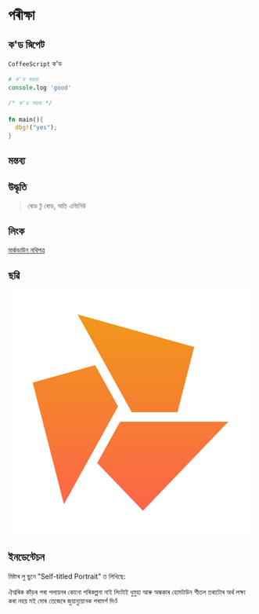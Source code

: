 [মাৰ্কডাউন গ্লোবেল মন্তব্য]:#

# পৰীক্ষা

## ক'ড স্নিপেট

`CoffeeScript` ক'ড

```coffee
# ক'ড মন্তব্য
console.log 'good'


```

```rust
/* ক'ড মন্তব্য */

fn main(){
  dbg!("yes");
}
```

## মন্তব্য

<!-- HTML 注释 --> 

<!-- 多行注释 --> 

## উদ্ধৃতি

> ৰোড টু ৰোড, অতি এভিনিউ

## লিংক

[মাৰ্কডাউন নথিপত্ৰ](https://github.com/xxai-art/xxai-art-md)

## ছৱি

![xxAI.Art ব্ৰেণ্ড পৰিচয়](https://raw.githubusercontent.com/xxai-art/web/main/file/svg/logo.svg)

## ইনডেন্টেচন

মিষ্টাৰ লু ছুনে "Self-titled Portrait" ত লিখিছে:

  ঐশ্বৰিক কাঁড়ৰ পৰা পলায়নৰ কোনো পৰিকল্পনা নাই লিংটাই
  ধুমুহা আৰু অন্ধকাৰ হোমটাউন
  শীতল তৰাটোৰ অৰ্থ লক্ষ্য কৰা নহয়
  মই মোৰ তেজেৰে জুয়ান্যুয়ানক পৰামৰ্শ দিওঁ


